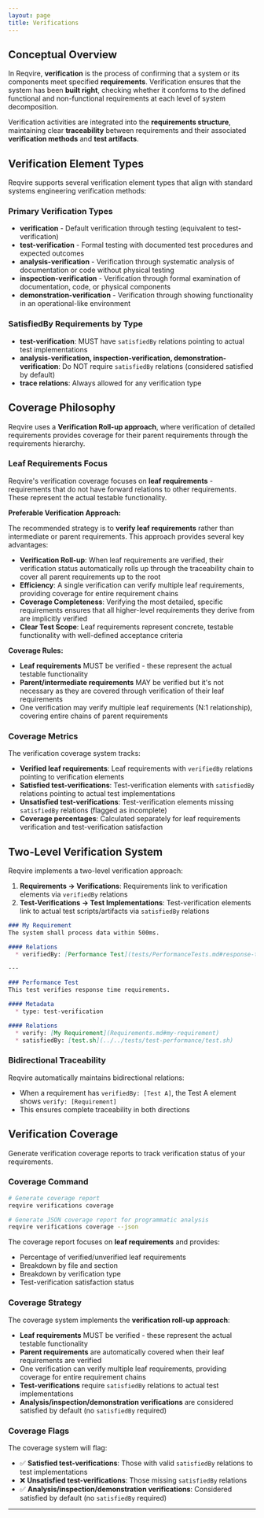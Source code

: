 ```yaml
---
layout: page
title: Verifications
---
```


## Conceptual Overview

In Reqvire, **verification** is the process of confirming that a system or its components meet specified **requirements**. Verification ensures that the system has been **built right**, checking whether it conforms to the defined functional and non-functional requirements at each level of system decomposition.

Verification activities are integrated into the **requirements structure**, maintaining clear **traceability** between requirements and their associated **verification methods** and **test artifacts**.

## Verification Element Types

Reqvire supports several verification element types that align with standard systems engineering verification methods:

### Primary Verification Types
- **verification** - Default verification through testing (equivalent to test-verification)
- **test-verification** - Formal testing with documented test procedures and expected outcomes
- **analysis-verification** - Verification through systematic analysis of documentation or code without physical testing
- **inspection-verification** - Verification through formal examination of documentation, code, or physical components
- **demonstration-verification** - Verification through showing functionality in an operational-like environment

### SatisfiedBy Requirements by Type
- **test-verification**: MUST have `satisfiedBy` relations pointing to actual test implementations
- **analysis-verification, inspection-verification, demonstration-verification**: Do NOT require `satisfiedBy` relations (considered satisfied by default)
- **trace relations**: Always allowed for any verification type

## Coverage Philosophy

Reqvire uses a **Verification Roll-up approach**, where verification of detailed requirements provides coverage for their parent requirements through the requirements hierarchy.

### Leaf Requirements Focus

Reqvire's verification coverage focuses on **leaf requirements** - requirements that do not have forward relations to other requirements. These represent the actual testable functionality.

**Preferable Verification Approach:**

The recommended strategy is to **verify leaf requirements** rather than intermediate or parent requirements. This approach provides several key advantages:

- **Verification Roll-up**: When leaf requirements are verified, their verification status automatically rolls up through the traceability chain to cover all parent requirements up to the root
- **Efficiency**: A single verification can verify multiple leaf requirements, providing coverage for entire requirement chains
- **Coverage Completeness**: Verifying the most detailed, specific requirements ensures that all higher-level requirements they derive from are implicitly verified
- **Clear Test Scope**: Leaf requirements represent concrete, testable functionality with well-defined acceptance criteria

**Coverage Rules:**
- **Leaf requirements** MUST be verified - these represent the actual testable functionality
- **Parent/intermediate requirements** MAY be verified but it's not necessary as they are covered through verification of their leaf requirements
- One verification may verify multiple leaf requirements (N:1 relationship), covering entire chains of parent requirements

### Coverage Metrics
The verification coverage system tracks:
- **Verified leaf requirements**: Leaf requirements with `verifiedBy` relations pointing to verification elements
- **Satisfied test-verifications**: Test-verification elements with `satisfiedBy` relations pointing to actual test implementations
- **Unsatisfied test-verifications**: Test-verification elements missing `satisfiedBy` relations (flagged as incomplete)
- **Coverage percentages**: Calculated separately for leaf requirements verification and test-verification satisfaction

## Two-Level Verification System

Reqvire implements a two-level verification approach:

1. **Requirements → Verifications**: Requirements link to verification elements via `verifiedBy` relations
2. **Test-Verifications → Test Implementations**: Test-verification elements link to actual test scripts/artifacts via `satisfiedBy` relations

```markdown
### My Requirement
The system shall process data within 500ms.

#### Relations
  * verifiedBy: [Performance Test](tests/PerformanceTests.md#response-time-test)

---

### Performance Test
This test verifies response time requirements.

#### Metadata
  * type: test-verification

#### Relations
  * verify: [My Requirement](Requirements.md#my-requirement)
  * satisfiedBy: [test.sh](../../tests/test-performance/test.sh)
```

### Bidirectional Traceability
Reqvire automatically maintains bidirectional relations:
- When a requirement has `verifiedBy: [Test A]`, the Test A element shows `verify: [Requirement]`
- This ensures complete traceability in both directions

## Verification Coverage

Generate verification coverage reports to track verification status of your requirements.

### Coverage Command

```bash
# Generate coverage report
reqvire verifications coverage

# Generate JSON coverage report for programmatic analysis
reqvire verifications coverage --json
```

The coverage report focuses on **leaf requirements** and provides:
- Percentage of verified/unverified leaf requirements
- Breakdown by file and section
- Breakdown by verification type
- Test-verification satisfaction status

### Coverage Strategy

The coverage system implements the **verification roll-up approach**:

- **Leaf requirements** MUST be verified - these represent the actual testable functionality
- **Parent requirements** are automatically covered when their leaf requirements are verified
- One verification can verify multiple leaf requirements, providing coverage for entire requirement chains
- **Test-verifications** require `satisfiedBy` relations to actual test implementations
- **Analysis/inspection/demonstration verifications** are considered satisfied by default (no `satisfiedBy` required)

### Coverage Flags

The coverage system will flag:
- ✅ **Satisfied test-verifications**: Those with valid `satisfiedBy` relations to test implementations
- ❌ **Unsatisfied test-verifications**: Those missing `satisfiedBy` relations
- ✅ **Analysis/inspection/demonstration verifications**: Considered satisfied by default (no `satisfiedBy` required)

---
